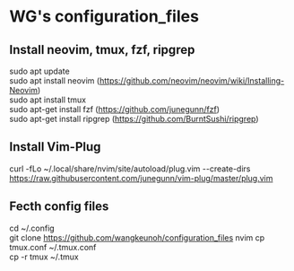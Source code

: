 # WG's configuration_files

## Install neovim, tmux, fzf, ripgrep
sudo apt update \
sudo apt install neovim (https://github.com/neovim/neovim/wiki/Installing-Neovim) \
sudo apt install tmux \
sudo apt-get install fzf (https://github.com/junegunn/fzf) \
sudo apt-get install ripgrep (https://github.com/BurntSushi/ripgrep) 


## Install Vim-Plug 
curl -fLo ~/.local/share/nvim/site/autoload/plug.vim --create-dirs \
  https://raw.githubusercontent.com/junegunn/vim-plug/master/plug.vim


## Fecth config files
cd ~/.config \
git clone https://github.com/wangkeunoh/configuration_files nvim
cp tmux.conf ~/.tmux.conf \
cp -r tmux ~/.tmux
